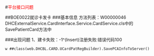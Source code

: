 #<font color=red>平台接口问题</font>


##BOE0022就诊卡发卡
###基本信息
	方法列表：W00000046
	DHCExternalService.CardInterface.Service.CardService.cls中的SavePatientCard方法中

###出现问题
1、建卡失败：-1^(Insert)注册失败:错误代码100
	
	w ##class(web.DHCBL.CARD.UCardPatRegBuilder).SavePCAInfoToServer()